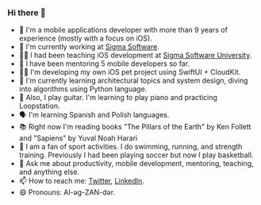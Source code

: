 ### Hi there 👋

- 👋 I'm a mobile applications developer with more than 9 years of experience (mostly with a focus on iOS).
- 🔭 I'm currently working at [Sigma Software](https://sigma.software).
- 👨‍🏫 I had been teaching iOS development at [Sigma Software University](https://university.sigma.software).
- 🧩 I have been mentoring 5 mobile developers so far.
- 🧑‍💻 I'm developing my own iOS pet project using SwiftUI + CloudKit.
- 📱 I'm currently learning architectural topics and system design, diving into algorithms using Python language.
- 🎵 Also, I play guitar. I'm learning to play piano and practicing Loopstation.
- 🗣️ I'm learning Spanish and Polish languages.
- 📚 Right now I'm reading books "The Pillars of the Earth" by Ken Follett and "Sapiens" by Yuval Noah Harari
- 🏃 I am a fan of sport activities. I do swimming, running, and strength training. Previously I had been playing soccer but now I play basketball.
- 💬 Ask me about productivity, mobile development, mentoring, teaching, and anything else.
- 📫 How to reach me: [Twitter](https://twitter.com/iva1ex), [LinkedIn](https://www.linkedin.com/in/iva1ex/).
- 😄 Pronouns: Al-əg-ZAN-dər.
